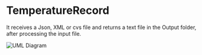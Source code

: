 # TemperatureRecord
It receives a Json, XML or cvs file and returns a text file in the Output folder, after processing the input file.

![UML Diagram](https://github.com/exudes123/TemperatureRecord/tree/main/TemperatureRecord/UML%20Diagrams)
